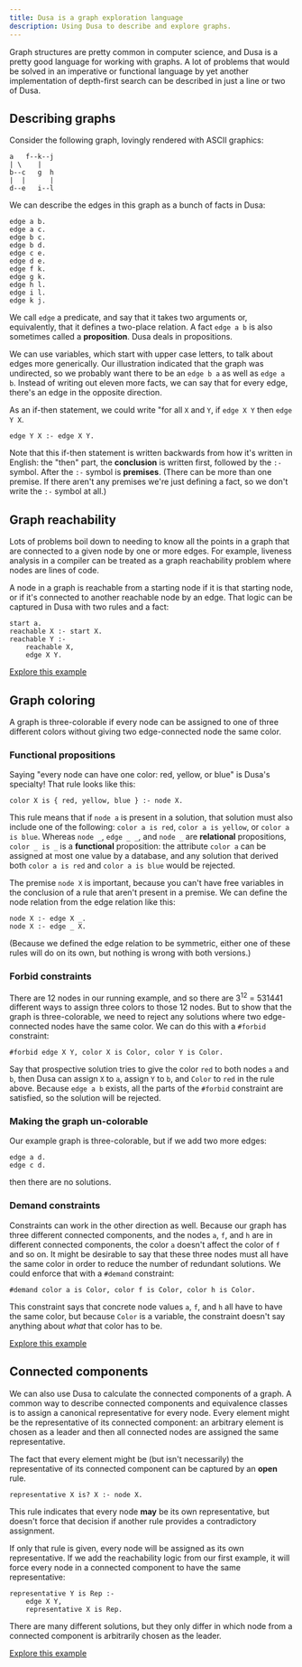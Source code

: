 ```yaml
---
title: Dusa is a graph exploration language
description: Using Dusa to describe and explore graphs.
---
```


Graph structures are pretty common in computer science, and Dusa is a pretty good
language for working with graphs. A lot of problems that would be solved in an
imperative or functional language by yet another implementation of depth-first search
can be described in just a line or two of Dusa.

## Describing graphs

Consider the following graph, lovingly rendered with ASCII graphics:

    a   f--k--j
    | \    |
    b--c   g  h
    |  |      |
    d--e   i--l

We can describe the edges in this graph as a bunch of facts in Dusa:

    edge a b.
    edge a c.
    edge b c.
    edge b d.
    edge c e.
    edge d e.
    edge f k.
    edge g k.
    edge h l.
    edge i l.
    edge k j.

We call `edge` a predicate, and say that it takes two arguments or, equivalently, that
it defines a two-place relation. A fact `edge a b` is also sometimes called a
**proposition**. Dusa deals in propositions.

We can use variables, which start with upper case letters, to talk about edges more
generically. Our illustration indicated that the graph was undirected, so we probably
want there to be an `edge b a` as well as `edge a b`. Instead of writing out eleven
more facts, we can say that for every edge, there's an edge in the opposite direction.

As an if-then statement, we could write "for all `X` and `Y`, if `edge X Y` then
`edge Y X`.

    edge Y X :- edge X Y.

Note that this if-then statement is written backwards from how it's written in English:
the "then" part, the **conclusion** is written first, followed by the `:-` symbol.
After the `:-` symbol is **premises**. (There can be more than one premise. If there
aren't any premises we're just defining a fact, so we don't write the `:-` symbol at
all.)

## Graph reachability

Lots of problems boil down to needing to know all the points in a graph that are
connected to a given node by one or more edges. For example, liveness analysis in a
compiler can be treated as a graph reachability problem where nodes are lines of code.

A node in a graph is reachable from a starting node if it is that starting node, or if
it's connected to another reachable node by an edge. That logic can be captured in
Dusa with two rules and a fact:

    start a.
    reachable X :- start X.
    reachable Y :-
        reachable X,
        edge X Y.

[Explore this example](https://dusa.rocks/#jsonz=VY9JDoMwDEWv8hW2mAP0Ar0CSNlkMHMDonRRtb17ExKglSL56T_bil9iFRcxzexELuxkHjd2IclwXdTcYmFlWqW7sVuf0knHtmEo6AKZL0BNNBD1hzBBvCGld6HGXMdcExkfN0B7CBsHwttGkjDgICwR-7QjGpOwXiSsMezYnNhi3LE7cUC_Y4USF8LGJaoinHVf1bJCeU4Hjxy7oij_ROWFdOG3P815TI6t4vMF)

## Graph coloring

A graph is three-colorable if every node can be assigned to one of three different
colors without giving two edge-connected node the same color.

### Functional propositions

Saying "every node can have one color: red, yellow, or blue" is Dusa's specialty!
That rule looks like this:

    color X is { red, yellow, blue } :- node X.

This rule means that if `node a` is present in a solution, that solution must also
include one of the following: `color a is red`, `color a is yellow`, or
`color a is blue`. Whereas `node _`, `edge _ _`, and `node _` are **relational**
propositions, `color _ is _` is a **functional** proposition: the attribute `color a`
can be assigned at most one value by a database, and any solution that derived both
`color a is red` and `color a is blue` would be rejected.

The premise `node X` is important, because you can't have free variables in the
conclusion of a rule that aren't present in a premise. We can define the node relation
from the edge relation like this:

    node X :- edge X _.
    node X :- edge _ X.

(Because we defined the edge relation to be symmetric, either one of these rules will
do on its own, but nothing is wrong with both versions.)

### Forbid constraints

There are 12 nodes in our running example, and so there are 3<sup>12</sup> = 531441
different ways to assign three colors to those 12 nodes. But to show that the graph
is three-colorable, we need to reject any solutions where two edge-connected nodes
have the same color. We can do this with a `#forbid` constraint:

    #forbid edge X Y, color X is Color, color Y is Color.

Say that prospective solution tries to give the color `red` to both nodes `a` and `b`,
then Dusa can assign `X` to `a`, assign `Y` to `b`, and `Color` to `red` in the rule above. Because `edge a b` exists, all the parts of the `#forbid` constraint are satisfied, so the solution will be rejected.

### Making the graph un-colorable

Our example graph is three-colorable, but if we add two more edges:

    edge a d.
    edge c d.

then there are no solutions.

### Demand constraints

Constraints can work in the other direction as well. Because our graph has three
different connected components, and the nodes `a`, `f`, and `h` are in different
connected components, the color `a` doesn't affect the color of `f` and so on.
It might be desirable to say that these three nodes must all have the same color
in order to reduce the number of redundant solutions. We could enforce that
with a `#demand` constraint:

    #demand color a is Color, color f is Color, color h is Color.

This constraint says that concrete node values `a`, `f`, and `h` all have to
have the same color, but because `Color` is a variable, the constraint doesn't
say anything about _what_ that color has to be.

[Explore this example](https://dusa.rocks/#jsonz=ZZFbboMwEEW3cgW_mAXkr-pHtwASUoQ9wyMYO4KQqkqz9455JRUSwtfn-NoIP6JbdIr8lV2UROTN1LMLJMbXUF4bGG_90Lq6cIVjqhkldIpYBqBSqlPqsgsTxC-KQlwYF64XrpUygmug2QUthfDMlVUYcBCkFAttlbKrIBFrrNBtsX7FBnaL7St2uKT79-fIcFKYc4ZchPPE_-D5CM_I5i3m3yG8HfHAwJTgh6313wm0nRjPUFiqsjyu_KBb2s9K8Fb_DHEj-U5CjbgvHa2qPCyuDqR5r8sG-CCSO8Ot4ZHn40f0ZSdvIbgOXlvuMbnR23spOVTWO6R0nxiZRM8_)

## Connected components

We can also use Dusa to calculate the connected components
of a graph. A common way to describe connected components and equivalence classes is to
assign a canonical representative for every node. Every element might be the
representative of its connected component: an arbitrary element is chosen as a leader
and then all connected nodes are assigned the same representative.

The fact that every element might be (but isn't necessarily) the representative of its
connected component can be captured by an **open** rule.

    representative X is? X :- node X.

This rule indicates that every node **may** be its own representative, but doesn't force
that decision if another rule provides a contradictory assignment.

If only that rule is given, every node will be assigned as its own
representative.
If we add the reachability logic from our first example, it will force every node
in a connected component to have the same representative:

    representative Y is Rep :-
        edge X Y,
        representative X is Rep.

There are many different solutions, but they only differ in which node from a
connected component is arbitrarily chosen as the leader.

[Explore this example](https://dusa.rocks/#jsonz=bZBNDoIwEIWv8lK3Dgdw48IbuIKkiZF2RESnRNCNenenFDBGkybz-r4305-H6c3KhJbFLI0P7nZhic4CmyDCrmcPFy5tEPWtWGFfMfYoMyy0AAeihug0AxfBE9YqizX5ZfJLIqd2BRxn4FNDXEPLCBw4Ak_E6tZE5xF4BaM8oJlk9ZFHnCdZf2SDUzbfv0COFWHQOQoFEjx_mbtfc4d8GHHl9sqd_se-r-8xUHfrFEsN2U-k0Ai23GrGSnzldPIybf9MjPHMvN4)
